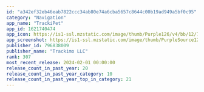 ```yaml
---
id: "a342ef32eb46eab7822ccc34ab80e74a6cba5657c8644c00b19ad949a5bf0c95"
category: "Navigation"
app_name: "TrackiPet"
app_id: 1621740474
app_icon: https://is1-ssl.mzstatic.com/image/thumb/Purple126/v4/bb/12/75/bb1275a8-6623-d6df-d2a1-f19df190e21f/AppIcon-TrackiPet-0-0-1x_U007epad-0-9-0-0-85-220.png/1024x1024bb.png
app_screenshot: https://is1-ssl.mzstatic.com/image/thumb/PurpleSource126/v4/50/2b/2a/502b2a81-2041-8c25-2dbe-ab5c76baf867/ebfc06a5-3883-4411-a6f4-1152fd667eb7_1.png/1242x2208bb.png
publisher_id: 796838009
publisher_name: "Trackimo LLC"
rank: 307
most_recent_release: 2024-02-01 00:00:00
release_count_in_past_year: 20
release_count_in_past_year_category: 10
release_count_in_past_year_top_in_category: 21
---
```

